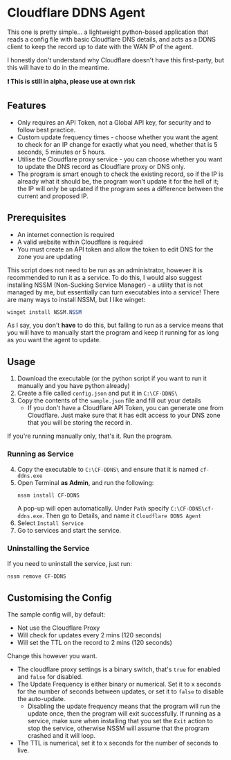 # Cloudflare DDNS Agent
This one is pretty simple... a lightweight python-based application that reads a config file with basic Cloudflare DNS details, and acts as a DDNS client to keep the record up to date with the WAN IP of the agent.

I honestly don't understand why Cloudflare doesn't have this first-party, but this will have to do in the meantime.

**:exclamation: This is still in alpha, please use at own risk**

## Features

- Only requires an API Token, not a Global API key, for security and to follow best practice.
- Custom update frequency times - choose whether you want the agent to check for an IP change for exactly what you need, whether that is 5 seconds, 5 minutes or 5 hours.
- Utilise the Cloudflare proxy service - you can choose whether you want to update the DNS record as Cloudflare proxy or DNS only.
- The program is smart enough to check the existing record, so if the IP is already what it should be, the program won't update it for the hell of it; the IP will only be updated if the program sees a difference between the current and proposed IP.

## Prerequisites

- An internet connection is required
- A valid website within Cloudflare is required
- You must create an API token and allow the token to edit DNS for the zone you are updating

This script does not need to be run as an administrator, however it is recommended to run it as a service. To do this, I would also suggest installing NSSM (Non-Sucking Service Manager) - a utility that is not managed by me, but essentially can turn executables into a service! There are many ways to install NSSM, but I like winget:

```powershell
winget install NSSM.NSSM
```

As I say, you don't **have** to do this, but failing to run as a service means that you will have to manually start the program and keep it running for as long as you want the agent to update.

## Usage

1. Download the executable (or the python script if you want to run it manually and you have python already)
2. Create a file called ```config.json``` and put it in ```C:\CF-DDNS\```
3. Copy the contents of the ```sample.json``` file and fill out your details
    - If you don't have a Cloudflare API Token, you can generate one from Cloudflare. Just make sure that it has edit access to your DNS zone that you will be storing the record in.

If you're running manually only, that's it. Run the program.

### Running as Service

4. Copy the executable to ```C:\CF-DDNS\``` and ensure that it is named ```cf-ddns.exe```
5. Open Terminal **as Admin**, and run the following:
    ```powershell
    nssm install CF-DDNS
    ```
    A pop-up will open automatically. Under ```Path``` specify ```C:\CF-DDNS\cf-ddns.exe```.
    Then go to Details, and name it ```Cloudflare DDNS Agent```
6. Select ```Install Service```
7. Go to services and start the service.

### Uninstalling the Service

If you need to uninstall the service, just run:
```powershell
nssm remove CF-DDNS
```

## Customising the Config

The sample config will, by default:
- Not use the Cloudflare Proxy
- Will check for updates every 2 mins (120 seconds)
- Will set the TTL on the record to 2 mins (120 seconds)

Change this however you want. 

- The cloudflare proxy settings is a binary switch, that's ```true``` for enabled and ```false``` for disabled.
- The Update Frequency is either binary or numerical. Set it to x seconds for the number of seconds between updates, or set it to ```false``` to disable the auto-update.
    - Disabling the update frequency means that the program will run the update once, then the program will exit successfully. If running as a service, make sure when installing that you set the ```Exit``` action to stop the service, otherwise NSSM will assume that the program crashed and it will loop.
- The TTL is numerical, set it to x seconds for the number of seconds to live.